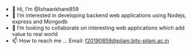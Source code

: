 - 👋 Hi, I’m @Ishaankhare859
- 👀 I’m interested in developing backend web applications using Nodejs, express and Mongodb
- 💞️ I’m looking to collaborate on interesting web applications which add value to real world
- 📫 How to reach me ... Email: f20190859@pilani.bits-pilani.ac.in

<!---
Ishaankhare859/Ishaankhare859 is a ✨ special ✨ repository because its `README.md` (this file) appears on your GitHub profile.
You can click the Preview link to take a look at your changes.
--->
